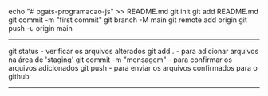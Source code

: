echo "# pgats-programacao-js" >> README.md
git init
git add README.md
git commit -m "first commit"
git branch -M main
git remote add origin 
git push -u origin main
 
---
 
git status - verificar os arquivos alterados
git add . <arquivo ou ponto> - para adicionar arquivos na área de 'staging'
git commit -m "mensagem" - para confirmar os arquivos adicionados
git push - para enviar os arquivos confirmados para o github
 
---